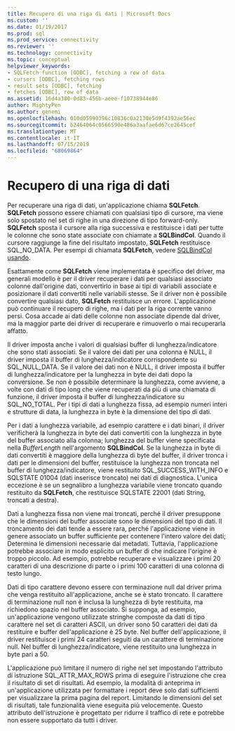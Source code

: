 ```yaml
---
title: Recupero di una riga di dati | Microsoft Docs
ms.custom: ''
ms.date: 01/19/2017
ms.prod: sql
ms.prod_service: connectivity
ms.reviewer: ''
ms.technology: connectivity
ms.topic: conceptual
helpviewer_keywords:
- SQLFetch function [ODBC], fetching a row of data
- cursors [ODBC], fetching rows
- result sets [ODBC], fetching
- fetches [ODBC], row of data
ms.assetid: 16d4a380-0d83-456b-aeee-f10738944e86
author: MightyPen
ms.author: genemi
ms.openlocfilehash: 010d05990396c10836c0a2130e5d9f4392ae56ec
ms.sourcegitcommit: b2464064c0566590e486a3aafae6d67ce2645cef
ms.translationtype: MT
ms.contentlocale: it-IT
ms.lasthandoff: 07/15/2019
ms.locfileid: "68069864"
---
```

# <a name="fetching-a-row-of-data"></a>Recupero di una riga di dati
Per recuperare una riga di dati, un'applicazione chiama **SQLFetch**. **SQLFetch** possono essere chiamati con qualsiasi tipo di cursore, ma viene solo spostato nel set di righe in una direzione di tipo forward-only. **SQLFetch** sposta il cursore alla riga successiva e restituisce i dati per tutte le colonne che sono state associate con chiamate a **SQLBindCol**. Quando il cursore raggiunge la fine del risultato impostato, **SQLFetch** restituisce SQL_NO_DATA. Per esempi di chiamata **SQLFetch**, vedere [SQLBindCol usando](../../../odbc/reference/develop-app/using-sqlbindcol.md).  
  
 Esattamente come **SQLFetch** viene implementata è specifico del driver, ma generali modello è per il driver recuperare i dati per qualsiasi associato colonne dall'origine dati, convertirlo in base ai tipi di variabili associate e posizionare il dati convertiti nelle variabili stesse. Se il driver non è possibile convertire qualsiasi dato, **SQLFetch** restituisce un errore. L'applicazione può continuare il recupero di righe, ma i dati per la riga corrente vanno persi. Cosa accade ai dati delle colonne non associate dipende dal driver, ma la maggior parte dei driver di recuperare e rimuoverlo o mai recuperarla affatto.  
  
 Il driver imposta anche i valori di qualsiasi buffer di lunghezza/indicatore che sono stati associati. Se il valore dei dati per una colonna è NULL, il driver imposta il buffer di lunghezza/indicatore corrispondente su SQL_NULL_DATA. Se il valore dei dati non è NULL, il driver imposta il buffer di lunghezza/indicatore per la lunghezza in byte dei dati dopo la conversione. Se non è possibile determinare la lunghezza, come avviene, a volte con dati di tipo long che viene recuperati da più di una chiamata di funzione, il driver imposta il buffer di lunghezza/indicatore su SQL_NO_TOTAL. Per i tipi di dati a lunghezza fissa, ad esempio numeri interi e strutture di data, la lunghezza in byte è la dimensione del tipo di dati.  
  
 Per i dati a lunghezza variabile, ad esempio carattere e i dati binari, il driver verificherà la lunghezza in byte dei dati convertiti con la lunghezza in byte del buffer associato alla colonna; lunghezza del buffer viene specificata nella *BufferLength* nell'argomento **SQLBindCol**. Se la lunghezza in byte di dati convertiti è maggiore della lunghezza di byte del buffer, il driver tronca i dati per le dimensioni del buffer, restituisce la lunghezza non troncata nel buffer di lunghezza/indicatore, viene restituito SQL_SUCCESS_WITH_INFO e SQLSTATE 01004 (dati inserisce troncato) nei dati di diagnostica. L'unica eccezione è se un segnalibro a lunghezza variabile viene troncato quando restituito da **SQLFetch**, che restituisce SQLSTATE 22001 (dati String, troncati a destra).  
  
 Dati a lunghezza fissa non viene mai troncati, perché il driver presuppone che le dimensioni del buffer associate sono le dimensioni del tipo di dati. Il troncamento dei dati tende a essere rara, perché l'applicazione viene in genere associato un buffer sufficiente per contenere l'intero valore dei dati; Determina le dimensioni necessarie dai metadati. Tuttavia, l'applicazione potrebbe associare in modo esplicito un buffer di che indicare l'origine è troppo piccolo. Ad esempio, potrebbe recuperare e visualizzare i primi 20 caratteri di una descrizione di parte o i primi 100 caratteri di una colonna di testo lungo.  
  
 Dati di tipo carattere devono essere con terminazione null dal driver prima che venga restituito all'applicazione, anche se è stato troncato. Il carattere di terminazione null non è inclusa la lunghezza di byte restituita, ma richiedono spazio nel buffer associato. Si supponga, ad esempio, un'applicazione vengono utilizzate stringhe composte da dati di tipo carattere nel set di caratteri ASCII, un driver sono 50 caratteri dei dati da restituire e buffer dell'applicazione è 25 byte. Nel buffer dell'applicazione, il driver restituisce i primi 24 caratteri seguiti da un carattere di terminazione null. Nel buffer di lunghezza/indicatore, viene restituito una lunghezza in byte pari a 50.  
  
 L'applicazione può limitare il numero di righe nel set impostando l'attributo di istruzione SQL_ATTR_MAX_ROWS prima di eseguire l'istruzione che crea il risultato di set di risultati. Ad esempio, la modalità di anteprima in un'applicazione utilizzata per formattare i report deve solo dati sufficienti per visualizzare la prima pagina del report. Limitando le dimensioni del set di risultati, tale funzionalità viene eseguita più velocemente. Questo attributo dell'istruzione è progettato per ridurre il traffico di rete e potrebbe non essere supportato da tutti i driver.
